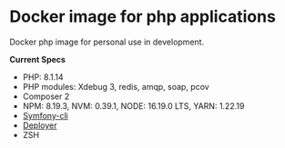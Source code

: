 # Docker image for php applications

Docker php image for personal use in development.

**Current Specs**
* PHP: 8.1.14
* PHP modules: Xdebug 3, redis, amqp, soap, pcov
* Composer 2
* NPM: 8.19.3, NVM: 0.39.1, NODE: 16.19.0 LTS, YARN: 1.22.19
* [Symfony-cli](https://symfony.com/download)
* [Deployer](https://github.com/deployphp/deployer)
* ZSH
